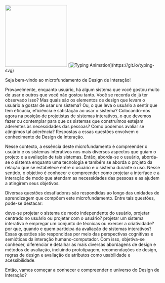 <img src="https://media.giphy.com/media/PrhFiPMUxgPZZtpnk6/giphy.gif" width="200"> [![Typing Animation](https://readme-typing-svg.herokuapp.com?color=DBB6EEFF&size=28&duration=7200&center=true&vCenter=true&width=1000&lines=Desing+de+Interação;Introdução💻;)](https://git.io/typing-svg)

Seja bem-vindo ao microfundamento de Design de Interação!

Provavelmente, enquanto usuário, há algum sistema que você gostou muito de usar e outros que você não gostou tanto. Você se recorda de já ter observado isso? Mas quais são os elementos de design que levam o usuário a gostar de usar um sistema? Ou, o que leva o usuário a sentir que tem eficácia, eficiência e satisfação ao usar o sistema? Colocando-nos agora na posição de projetistas de sistemas interativos, o que devemos fazer ou contemplar para que os sistemas que construímos estejam aderentes às necessidades das pessoas? Como podemos avaliar se atingimos tal aderência? Respostas a essas questões envolvem o conhecimento de Design de Interação.

Nesse contexto, a essência deste microfundamento é compreender o usuário e os sistemas interativos nos mais diversos aspectos que guiam o projeto e a avaliação de tais sistemas. Então, aborda-se o usuário, aborda-se o sistema enquanto uma tecnologia e também se aborda o projeto da relação que se estabelece entre o usuário e o sistema durante o uso. Nesse sentido, o objetivo é conhecer e compreender como projetar a interface e a interação de modo que atendam as necessidades das pessoas e as ajudem a atingirem seus objetivos.

Diversas questões desafiadoras são respondidas ao longo das unidades de aprendizagem que compõem este microfundamento. Entre tais questões, pode-se destacar:

deve-se projetar o sistema de modo independente do usuário, projetar centrado no usuário ou projetar com o usuário?
projetar um sistema interativo é empregar um conjunto de técnicas ou exercer a criatividade?
por que, quando e quem participa da avaliação de sistemas interativos?
Essas questões são respondidas por meio das perspectivas cognitivas e semióticas da interação humano-computador. Com isso, objetiva-se conhecer, diferenciar e detalhar as mais diversas abordagens de design e métodos de avaliação, incluindo prototipagem, recomendações de design, regras de design e avaliação de atributos como usabilidade e acessibilidade.

Então, vamos começar a conhecer e compreender o universo do Design de Interação?
